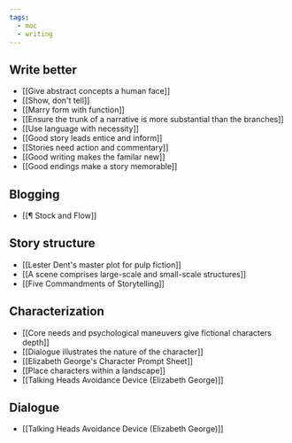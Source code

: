 ```yaml
---
tags:
  - moc
  - writing
---
```

## Write better

-   [[Give abstract concepts a human face]]
-   [[Show, don't tell]]
-   [[Marry form with function]]
-   [[Ensure the trunk of a narrative is more substantial than the branches]]
-   [[Use language with necessity]]
-   [[Good story leads entice and inform]]
-   [[Stories need action and commentary]]
-   [[Good writing makes the familar new]]
-   [[Good endings make a story memorable]]

## Blogging

-   [[¶ Stock and Flow]]

## Story structure

-   [[Lester Dent's master plot for pulp fiction]]
-   [[A scene comprises large-scale and small-scale structures]]
-   [[Five Commandments of Storytelling]]
## Characterization

-   [[Core needs and psychological maneuvers give fictional characters depth]]
-   [[Dialogue illustrates the nature of the character]]
-   [[Elizabeth George's Character Prompt Sheet]]
-   [[Place characters within a landscape]]
-   [[Talking Heads Avoidance Device (Elizabeth George)]]

## Dialogue

-   [[Talking Heads Avoidance Device (Elizabeth George)]]